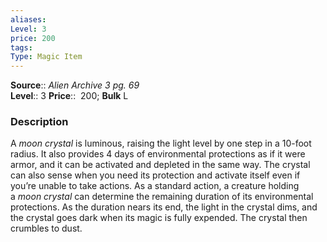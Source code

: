 ```yaml
---
aliases: 
Level: 3
price: 200 
tags: 
Type: Magic Item
---
```

**Source**:: _Alien Archive 3 pg. 69_  
**Level**:: 3
**Price**::  200; **Bulk** L

### Description

A _moon crystal_ is luminous, raising the light level by one step in a 10-foot radius. It also provides 4 days of environmental protections as if it were armor, and it can be activated and depleted in the same way. The crystal can also sense when you need its protection and activate itself even if you’re unable to take actions. As a standard action, a creature holding a _moon crystal_ can determine the remaining duration of its environmental protections. As the duration nears its end, the light in the crystal dims, and the crystal goes dark when its magic is fully expended. The crystal then crumbles to dust.
